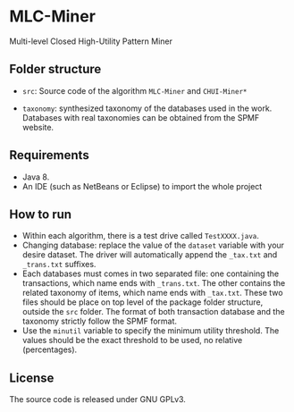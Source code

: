 # MLC-Miner
 Multi-level Closed High-Utility Pattern Miner

## Folder structure

- `src`: Source code of the algorithm `MLC-Miner` and `CHUI-Miner*`

- `taxonomy`: synthesized taxonomy of the databases used in the work. Databases with real taxonomies can be obtained from the SPMF website.

## Requirements
- Java 8.
- An IDE (such as NetBeans or Eclipse) to import the whole project

## How to run
* Within each algorithm, there is a test drive called `TestXXXX.java`. 
* Changing database: replace the value of the `dataset` variable with your desire dataset. The driver will automatically append the `_tax.txt` and `_trans.txt` suffixes. 
* Each databases must comes in two separated file: one containing the transactions, which name ends with `_trans.txt`. The other contains the related taxonomy of items, which name ends with `_tax.txt`. These two files should be place on top level of the package folder structure, outside the `src` folder. The format of both transaction database and the taxonomy strictly follow the SPMF format.
* Use the `minutil` variable to specify the minimum utility threshold. The values should be the exact threshold to be used, no relative (percentages).

## License
The source code is released under GNU GPLv3.
